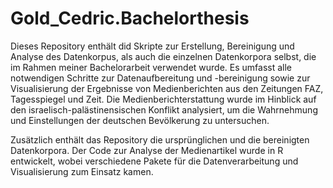 # Gold_Cedric.Bachelorthesis
Dieses Repository enthält did Skripte zur Erstellung, Bereinigung und Analyse des Datenkorpus, als auch die einzelnen Datenkorpora selbst, die im Rahmen meiner Bachelorarbeit verwendet wurde. Es umfasst alle notwendigen Schritte zur Datenaufbereitung und -bereinigung sowie zur Visualisierung der Ergebnisse von Medienberichten aus den Zeitungen FAZ, Tagesspiegel und Zeit. Die Medienberichterstattung wurde im Hinblick auf den israelisch-palästinensischen Konflikt analysiert, um die Wahrnehmung und Einstellungen der deutschen Bevölkerung zu untersuchen.

Zusätzlich enthält das Repository die ursprünglichen und die bereinigten Datenkorpora. Der Code zur Analyse der Medienartikel wurde in R entwickelt, wobei verschiedene Pakete für die Datenverarbeitung und Visualisierung zum Einsatz kamen. 
